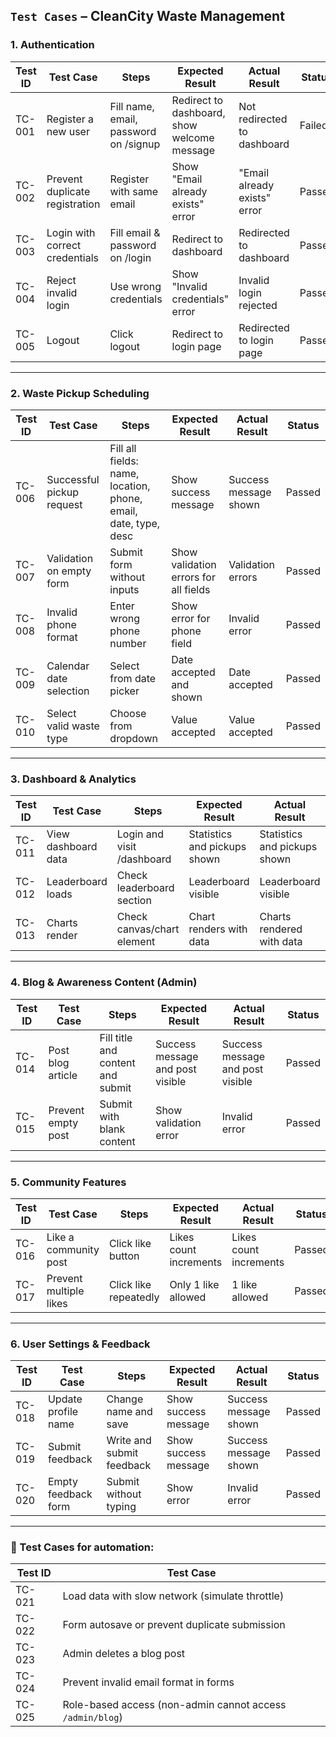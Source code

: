 ## `Test Cases` – CleanCity Waste Management


### 1. Authentication

| Test ID | Test Case                      | Steps                                 | Expected Result                             | Actual Result | Status |
| ------- | ------------------------------ | ------------------------------------- | ------------------------------------------- | ------------- | ------ |
| TC-001  | Register a new user            | Fill name, email, password on /signup | Redirect to dashboard, show welcome message | Not redirected to dashboard              |  Failed      |
| TC-002  | Prevent duplicate registration | Register with same email              | Show "Email already exists" error           | "Email already exists" error              | Passed       |
| TC-003  | Login with correct credentials | Fill email & password on /login       | Redirect to dashboard                       |  Redirected to dashboard             | Passed       |
| TC-004  | Reject invalid login           | Use wrong credentials                 | Show "Invalid credentials" error            |  Invalid  login rejected             | Passed       |
| TC-005  | Logout                         | Click logout                          | Redirect to login page                      |  Redirected to login page             | Passed       |

---

### 2. Waste Pickup Scheduling

| Test ID | Test Case                 | Steps                                                           | Expected Result                       | Actual Result | Status |
| ------- | ------------------------- | --------------------------------------------------------------- | ------------------------------------- | ------------- | ------ |
| TC-006  | Successful pickup request | Fill all fields: name, location, phone, email, date, type, desc | Show success message                  | Success message shown              | Passed       |
| TC-007  | Validation on empty form  | Submit form without inputs                                      | Show validation errors for all fields | Validation errors              | Passed       |
| TC-008  | Invalid phone format      | Enter wrong phone number                                        | Show error for phone field            | Invalid error              | Passed       |
| TC-009  | Calendar date selection   | Select from date picker                                         | Date accepted and shown               | Date accepted              | Passed       |
| TC-010  | Select valid waste type   | Choose from dropdown                                            | Value accepted                        |  Value accepted             | Passed       |

---

### 3. Dashboard & Analytics

| Test ID | Test Case           | Steps                      | Expected Result              | Actual Result | Status |
| ------- | ------------------- | -------------------------- | ---------------------------- | ------------- | ------ |
| TC-011  | View dashboard data | Login and visit /dashboard | Statistics and pickups shown |  Statistics and pickups shown             | Passed       |
| TC-012  | Leaderboard loads   | Check leaderboard section  | Leaderboard visible          | Leaderboard visible            | Passed      |
| TC-013  | Charts render       | Check canvas/chart element | Chart renders with data      | Charts rendered with data             | Passed       |

---

### 4. Blog & Awareness Content (Admin)

| Test ID | Test Case          | Steps                             | Expected Result                  | Actual Result | Status |
| ------- | ------------------ | --------------------------------- | -------------------------------- | ------------- | ------ |
| TC-014  | Post blog article  | Fill title and content and submit | Success message and post visible | Success message and post visible              | Passed       |
| TC-015  | Prevent empty post | Submit with blank content         | Show validation error            | Invalid error             | Passed       |

---

### 5. Community Features

| Test ID | Test Case              | Steps                 | Expected Result        | Actual Result | Status |
| ------- | ---------------------- | --------------------- | ---------------------- | ------------- | ------ |
| TC-016  | Like a community post  | Click like button     | Likes count increments | Likes count increments              | Passed       |
| TC-017  | Prevent multiple likes | Click like repeatedly | Only 1 like allowed    | 1 like allowed              | Passed       |

---

### 6. User Settings & Feedback

| Test ID | Test Case           | Steps                     | Expected Result      | Actual Result | Status |
| ------- | ------------------- | ------------------------- | -------------------- | ------------- | ------ |
| TC-018  | Update profile name | Change name and save      | Show success message | Success message shown              | Passed        |
| TC-019  | Submit feedback     | Write and submit feedback | Show success message | Success message shown              | Passed       |
| TC-020  | Empty feedback form | Submit without typing     | Show error           | Invalid error              | Passed       |

---

### 🔁 Test Cases for automation:

| Test ID | Test Case                                                 |
| ------- | --------------------------------------------------------- |
| TC-021  | Load data with slow network (simulate throttle)           |
| TC-022  | Form autosave or prevent duplicate submission             |
| TC-023  | Admin deletes a blog post                                 |
| TC-024  | Prevent invalid email format in forms                     |
| TC-025  | Role-based access (non-admin cannot access `/admin/blog`) |

